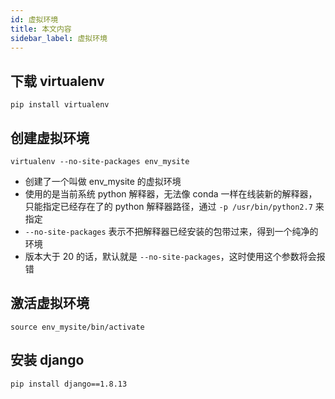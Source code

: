 ```yaml
---
id: 虚拟环境
title: 本文内容
sidebar_label: 虚拟环境
---
```




## 下载 virtualenv

```
pip install virtualenv
```



## 创建虚拟环境

```
virtualenv --no-site-packages env_mysite
```

- 创建了一个叫做 env_mysite 的虚拟环境
- 使用的是当前系统 python 解释器，无法像 conda 一样在线装新的解释器，只能指定已经存在了的 python 解释器路径，通过 `-p /usr/bin/python2.7` 来指定
- `--no-site-packages` 表示不把解释器已经安装的包带过来，得到一个纯净的环境
- 版本大于 20 的话，默认就是 `--no-site-packages`，这时使用这个参数将会报错



## 激活虚拟环境

```
source env_mysite/bin/activate
```



## 安装 django

```
pip install django==1.8.13
```

